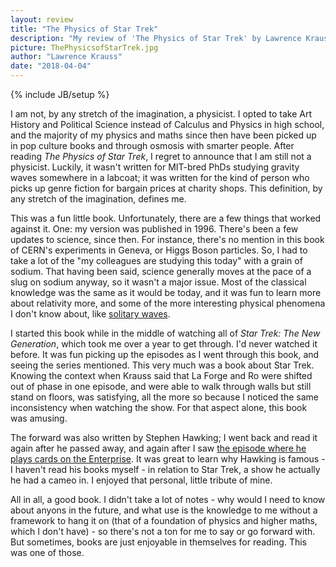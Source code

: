 ```yaml
---
layout: review
title: "The Physics of Star Trek"
description: "My review of 'The Physics of Star Trek' by Lawrence Krauss"
picture: ThePhysicsofStarTrek.jpg
author: "Lawrence Krauss"
date: "2018-04-04"
---
```

{% include JB/setup %}

I am not, by any stretch of the imagination, a physicist. I opted to take Art History and Political Science instead of Calculus and Physics in high school, and the majority of my physics and maths since then have been picked up in pop culture books and through osmosis with smarter people. After reading _The Physics of Star Trek_, I regret to announce that I am still not a physicist. Luckily, it wasn't written for MIT-bred PhDs studying gravity waves somewhere in a labcoat; it was written for the kind of person who picks up genre fiction for bargain prices at charity shops. This definition, by any stretch of the imagination, defines me.

This was a fun little book. Unfortunately, there are a few things that worked against it. One: my version was published in 1996. There's been a few updates to science, since then. For instance, there's no mention in this book of CERN's experiments in Geneva, or Higgs Boson particles. So, I had to take a lot of the "my colleagues are studying this today" with a grain of sodium. That having been said, science generally moves at the pace of a slug on sodium anyway, so it wasn't a major issue. Most of the classical knowledge was the same as it would be today, and it was fun to learn more about relativity more, and some of the more interesting physical phenomena I don't know about, like [solitary waves](https://en.wikipedia.org/wiki/John_Scott_Russell#Solitary_wave_(water_waves)).

I started this book while in the middle of watching all of _Star Trek: The New Generation_, which took me over a year to get through. I'd never watched it before. It was fun picking up the episodes as I went through this book, and seeing the series mentioned. This very much was a book about Star Trek. Knowing the context when Krauss said that La Forge and Ro were shifted out of phase in one episode, and were able to walk through walls but still stand on floors, was satisfying, all the more so because I noticed the same inconsistency when watching the show. For that aspect alone, this book was amusing.

The forward was also written by Stephen Hawking; I went back and read it again after he passed away, and again after I saw [the episode where he plays cards on the Enterprise](https://www.youtube.com/watch?v=nEa7CfPaCRw). It was great to learn why Hawking is famous - I haven't read his books myself - in relation to Star Trek, a show he actually he had a cameo in. I enjoyed that personal, little tribute of mine.

All in all, a good book. I didn't take a lot of notes - why would I need to know about anyons in the future, and what use is the knowledge to me without a framework to hang it on (that of a foundation of physics and higher maths, which I don't have) - so there's not a ton for me to say or go forward with. But sometimes, books are just enjoyable in themselves for reading. This was one of those.